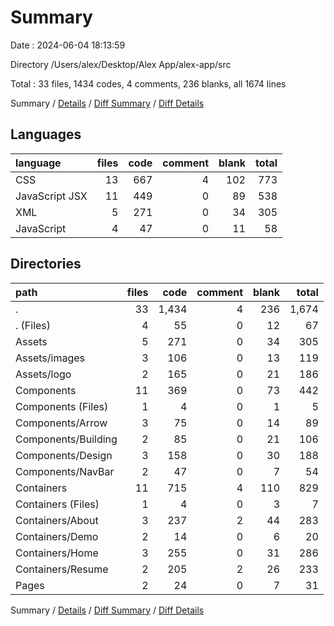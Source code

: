 # Summary

Date : 2024-06-04 18:13:59

Directory /Users/alex/Desktop/Alex App/alex-app/src

Total : 33 files,  1434 codes, 4 comments, 236 blanks, all 1674 lines

Summary / [Details](details.md) / [Diff Summary](diff.md) / [Diff Details](diff-details.md)

## Languages
| language | files | code | comment | blank | total |
| :--- | ---: | ---: | ---: | ---: | ---: |
| CSS | 13 | 667 | 4 | 102 | 773 |
| JavaScript JSX | 11 | 449 | 0 | 89 | 538 |
| XML | 5 | 271 | 0 | 34 | 305 |
| JavaScript | 4 | 47 | 0 | 11 | 58 |

## Directories
| path | files | code | comment | blank | total |
| :--- | ---: | ---: | ---: | ---: | ---: |
| . | 33 | 1,434 | 4 | 236 | 1,674 |
| . (Files) | 4 | 55 | 0 | 12 | 67 |
| Assets | 5 | 271 | 0 | 34 | 305 |
| Assets/images | 3 | 106 | 0 | 13 | 119 |
| Assets/logo | 2 | 165 | 0 | 21 | 186 |
| Components | 11 | 369 | 0 | 73 | 442 |
| Components (Files) | 1 | 4 | 0 | 1 | 5 |
| Components/Arrow | 3 | 75 | 0 | 14 | 89 |
| Components/Building | 2 | 85 | 0 | 21 | 106 |
| Components/Design | 3 | 158 | 0 | 30 | 188 |
| Components/NavBar | 2 | 47 | 0 | 7 | 54 |
| Containers | 11 | 715 | 4 | 110 | 829 |
| Containers (Files) | 1 | 4 | 0 | 3 | 7 |
| Containers/About | 3 | 237 | 2 | 44 | 283 |
| Containers/Demo | 2 | 14 | 0 | 6 | 20 |
| Containers/Home | 3 | 255 | 0 | 31 | 286 |
| Containers/Resume | 2 | 205 | 2 | 26 | 233 |
| Pages | 2 | 24 | 0 | 7 | 31 |

Summary / [Details](details.md) / [Diff Summary](diff.md) / [Diff Details](diff-details.md)